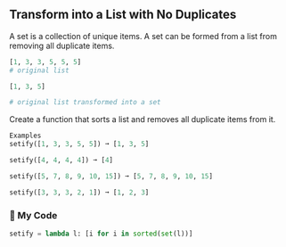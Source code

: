 ## Transform into a List with No Duplicates

A set is a collection of unique items. A set can be formed from a list from removing all duplicate items.
```python
[1, 3, 3, 5, 5, 5]
# original list

[1, 3, 5]

# original list transformed into a set
```
Create a function that sorts a list and removes all duplicate items from it.
```python
Examples
setify([1, 3, 3, 5, 5]) ➞ [1, 3, 5]

setify([4, 4, 4, 4]) ➞ [4]

setify([5, 7, 8, 9, 10, 15]) ➞ [5, 7, 8, 9, 10, 15]

setify([3, 3, 3, 2, 1]) ➞ [1, 2, 3]
```
### :snake: My Code
```python
setify = lambda l: [i for i in sorted(set(l))]
```
